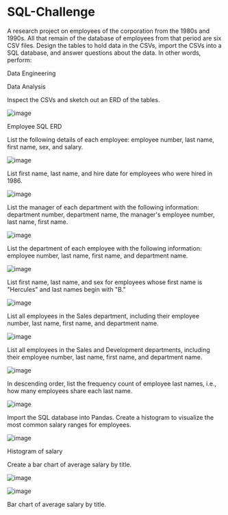 # SQL-Challenge

A research project on employees of the corporation from the 1980s and 1990s. All that remain of the database of employees from that period are six CSV files.
Design the tables to hold data in the CSVs, import the CSVs into a SQL database, and answer questions about the data. In other words, perform:


Data Engineering


Data Analysis


Inspect the CSVs and sketch out an ERD of the tables. 


![image](https://user-images.githubusercontent.com/79819331/120353166-7ad91d00-c2cf-11eb-8238-86afa15e6c07.png)

Employee SQL ERD





List the following details of each employee: employee number, last name, first name, sex, and salary.



![image](https://user-images.githubusercontent.com/79819331/120354557-86791380-c2d0-11eb-86c2-109e340751be.png)


List first name, last name, and hire date for employees who were hired in 1986.


![image](https://user-images.githubusercontent.com/79819331/120355344-39497180-c2d1-11eb-83b3-8305705bdb76.png)


List the manager of each department with the following information: department number, department name, the manager's employee number, last name, first name.


![image](https://user-images.githubusercontent.com/79819331/120355676-79105900-c2d1-11eb-9082-21a8654fb89b.png)


List the department of each employee with the following information: employee number, last name, first name, and department name.


![image](https://user-images.githubusercontent.com/79819331/120356081-f76cfb00-c2d1-11eb-89f1-18538f6e77dc.png)


List first name, last name, and sex for employees whose first name is "Hercules" and last names begin with "B."


![image](https://user-images.githubusercontent.com/79819331/120356321-34d18880-c2d2-11eb-9b1e-f58be6da8555.png)



List all employees in the Sales department, including their employee number, last name, first name, and department name.


![image](https://user-images.githubusercontent.com/79819331/120356582-7e21d800-c2d2-11eb-9d03-036c992c6f00.png)


List all employees in the Sales and Development departments, including their employee number, last name, first name, and department name.


![image](https://user-images.githubusercontent.com/79819331/120356778-b4f7ee00-c2d2-11eb-9dcf-8fcc54bbef1b.png)


In descending order, list the frequency count of employee last names, i.e., how many employees share each last name.


![image](https://user-images.githubusercontent.com/79819331/120357055-07390f00-c2d3-11eb-9cd6-defa83dbaf5f.png)


Import the SQL database into Pandas. Create a histogram to visualize the most common salary ranges for employees. 



![image](https://user-images.githubusercontent.com/79819331/120358316-5b90be80-c2d4-11eb-8bfe-6b055878268a.png)


Histogram of salary





Create a bar chart of average salary by title.



![image](https://user-images.githubusercontent.com/79819331/120358957-1e78fc00-c2d5-11eb-8376-f782fed1e39e.png)


![image](https://user-images.githubusercontent.com/79819331/120359025-394b7080-c2d5-11eb-9e3c-133a3b706197.png)

Bar chart of average salary by title.


 








